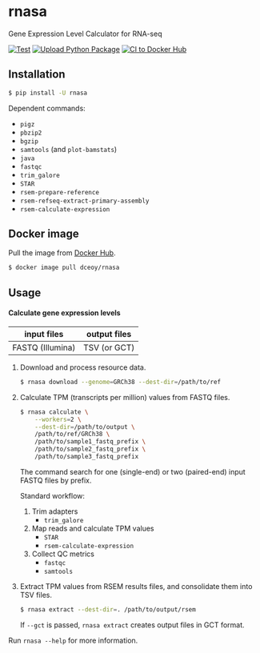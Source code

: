 rnasa
=====

Gene Expression Level Calculator for RNA-seq

[![Test](https://github.com/dceoy/rnasa/actions/workflows/test.yml/badge.svg)](https://github.com/dceoy/rnasa/actions/workflows/test.yml)
[![Upload Python Package](https://github.com/dceoy/rnasa/actions/workflows/python-publish.yml/badge.svg)](https://github.com/dceoy/rnasa/actions/workflows/python-publish.yml)
[![CI to Docker Hub](https://github.com/dceoy/rnasa/actions/workflows/docker-publish.yml/badge.svg)](https://github.com/dceoy/rnasa/actions/workflows/docker-publish.yml)

Installation
------------

```sh
$ pip install -U rnasa
```

Dependent commands:

- `pigz`
- `pbzip2`
- `bgzip`
- `samtools` (and `plot-bamstats`)
- `java`
- `fastqc`
- `trim_galore`
- `STAR`
- `rsem-prepare-reference`
- `rsem-refseq-extract-primary-assembly`
- `rsem-calculate-expression`

Docker image
------------

Pull the image from [Docker Hub](https://hub.docker.com/r/dceoy/rnasa/).

```sh
$ docker image pull dceoy/rnasa
```

Usage
-----

#### Calculate gene expression levels

| input files       | output files  |
|:-----------------:|:-------------:|
| FASTQ (Illumina)  | TSV (or GCT)  |


1.  Download and process resource data.

    ```sh
    $ rnasa download --genome=GRCh38 --dest-dir=/path/to/ref
    ```

2.  Calculate TPM (transcripts per million) values from FASTQ files.

    ```sh
    $ rnasa calculate \
        --workers=2 \
        --dest-dir=/path/to/output \
        /path/to/ref/GRCh38 \
        /path/to/sample1_fastq_prefix \
        /path/to/sample2_fastq_prefix \
        /path/to/sample3_fastq_prefix
    ```

    The command search for one (single-end) or two (paired-end) input FASTQ files by prefix.

    Standard workflow:
    1.  Trim adapters
        - `trim_galore`
    2.  Map reads and calculate TPM values
        - `STAR`
        - `rsem-calculate-expression`
    3.  Collect QC metrics
        - `fastqc`
        - `samtools`

3.  Extract TPM values from RSEM results files, and consolidate them into TSV files.

    ```sh
    $ rnasa extract --dest-dir=. /path/to/output/rsem
    ```

    If `--gct` is passed, `rnasa extract` creates output files in GCT format.

Run `rnasa --help` for more information.
